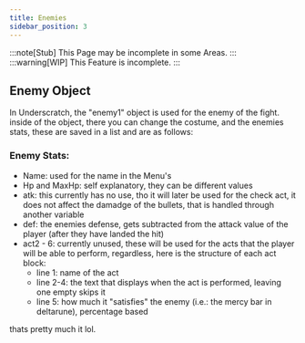 ```yaml
---
title: Enemies
sidebar_position: 3
---
```

:::note[Stub]
This Page may be incomplete in some Areas.
:::
:::warning[WIP]
This Feature is incomplete.
:::

## Enemy Object
In Underscratch, the "enemy1" object is used for the enemy of the fight.  
inside of the object, there you can change the costume, and the enemies stats, these are saved in a list and are as follows:

### Enemy Stats:
- Name: used for the name in the Menu's
- Hp and MaxHp: self explanatory, they can be different values
- atk: this currently has no use, tho it will later be used for the check act, it does not affect the damadge of the bullets, that is handled through another variable
- def: the enemies defense, gets subtracted from the attack value of the player (after they have landed the hit)
- act2 - 6: currently unused, these will be used for the acts that the player will be able to perform, regardless, here is the structure of each act block:
    - line 1: name of the act
    - line 2-4: the text that displays when the act is performed, leaving one empty skips it
    - line 5: how much it "satisfies" the enemy (i.e.: the mercy bar in deltarune), percentage based

thats pretty much it lol.